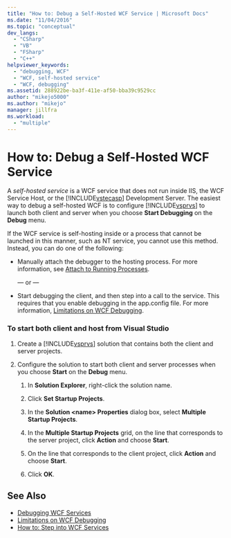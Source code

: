 ```yaml
---
title: "How to: Debug a Self-Hosted WCF Service | Microsoft Docs"
ms.date: "11/04/2016"
ms.topic: "conceptual"
dev_langs:
  - "CSharp"
  - "VB"
  - "FSharp"
  - "C++"
helpviewer_keywords:
  - "debugging, WCF"
  - "WCF, self-hosted service"
  - "WCF, debugging"
ms.assetid: 288922be-ba3f-411e-af50-bba39c9529cc
author: "mikejo5000"
ms.author: "mikejo"
manager: jillfra
ms.workload:
  - "multiple"
---
```

# How to: Debug a Self-Hosted WCF Service
A *self-hosted service* is a WCF service that does not run inside IIS, the WCF Service Host, or the [!INCLUDE[vstecasp](../code-quality/includes/vstecasp_md.md)] Development Server. The easiest way to debug a self-hosted WCF is to configure [!INCLUDE[vsprvs](../code-quality/includes/vsprvs_md.md)] to launch both client and server when you choose **Start Debugging** on the **Debug** menu.

 If the WCF service is self-hosting inside or a process that cannot be launched in this manner, such as NT service, you cannot use this method. Instead, you can do one of the following:

- Manually attach the debugger to the hosting process. For more information, see [Attach to Running Processes](../debugger/attach-to-running-processes-with-the-visual-studio-debugger.md).

     — or —

- Start debugging the client, and then step into a call to the service. This requires that you enable debugging in the app.config file. For more information, [Limitations on WCF Debugging](../debugger/limitations-on-wcf-debugging.md).

### To start both client and host from Visual Studio

1. Create a [!INCLUDE[vsprvs](../code-quality/includes/vsprvs_md.md)] solution that contains both the client and server projects.

2. Configure the solution to start both client and server processes when you choose **Start** on the **Debug** menu.

   1. In **Solution Explorer**, right-click the solution name.

   2. Click **Set Startup Projects**.

   3. In the **Solution \<name> Properties** dialog box, select **Multiple Startup Projects**.

   4. In the **Multiple Startup Projects** grid, on the line that corresponds to the server project, click **Action** and choose **Start**.

   5. On the line that corresponds to the client project, click **Action** and choose **Start**.

   6. Click **OK**.

## See Also
- [Debugging WCF Services](../debugger/debugging-wcf-services.md)
- [Limitations on WCF Debugging](../debugger/limitations-on-wcf-debugging.md)
- [How to: Step into WCF Services](../debugger/how-to-step-into-wcf-services.md)